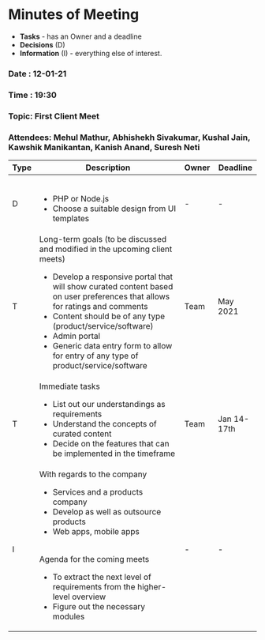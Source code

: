 # Minutes of Meeting

* **Tasks** - has an Owner and a deadline
* **Decisions** (D)
* **Information** (I) - everything else of interest.
 
### Date : 12-01-21
### Time : 19:30
### Topic: First Client Meet
### Attendees: Mehul Mathur, Abhishekh Sivakumar, Kushal Jain, Kawshik Manikantan, Kanish Anand, Suresh Neti

Type | Description | Owner | Deadline
---- | ---- | ---- | ----
D | <br><ul><li>PHP or Node.js</li><li>Choose a suitable design from UI templates</li></ul> | - | -
T | Long-term goals (to be discussed and modified in the upcoming client meets)<ul><li>Develop a responsive portal that will show curated content based on user preferences that allows for ratings and comments</li><li>Content should be of any type (product/service/software)</li><li>Admin portal</li><li> Generic data entry form to allow for entry of any type of product/service/software</li></ul> | Team | May 2021
T | Immediate tasks <ul><li>List out our understandings as requirements</li><li>Understand the concepts of curated content</li><li>Decide on the features that can be implemented in the timeframe</li></ul> | Team | Jan 14-17th
I | With regards to the company <ul><li>Services and a products company</li><li>Develop as well as outsource products</li><li>Web apps, mobile apps</li></ul><br>Agenda for the coming meets<ul><li>To extract the next level of requirements from the higher-level overview</li><li>Figure out the necessary modules</li></ul> | - | -
